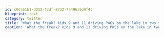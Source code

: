 ```yaml
---
id: c0da61b1-d312-43df-8732-7a496a5d9f4c
blueprint: text
category: twitter
title: 'What the freak? kids 9 and 11 driving PWCs on the lake in two separate accidents?  What are people thinking?'
caption: 'What the freak? kids 9 and 11 driving PWCs on the lake in two separate accidents?  What are people thinking?'
---
```

